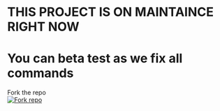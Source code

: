 # THIS PROJECT IS ON MAINTAINCE RIGHT NOW

# You can beta test as we fix all commands
Fork the repo
    <br>
<a href='https://github.com/Astropeda/Asta-Md/fork' target="_blank"><img alt='Fork repo' src='https://img.shields.io/badge/Fork Repo-100000?style=for-the-badge&logo=scan&logoColor=white&labelColor=black&color=black'/></a>

